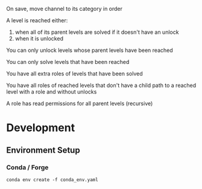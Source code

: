On save, move channel to its category in order

A level is reached either:
1. when all of its parent levels are solved if it doesn't have an unlock
2. when it is unlocked

You can only unlock levels whose parent levels have been reached

You can only solve levels that have been reached

You have all extra roles of levels that have been solved

You have all roles of reached levels that don't have a child path to a reached level with a role and without unlocks

A role has read permissions for all parent levels (recursive)

# Development
## Environment Setup
### Conda / Forge
`conda env create -f conda_env.yaml`